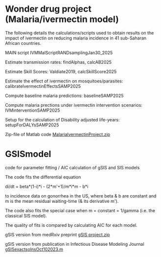 # Wonder drug project (Malaria/ivermectin model)
The following details the calculations/scripts used to obtain results on the impact of ivermectin on reducing malaria incidence in 41 sub-Saharan African countries. 

MAIN script IVMMalScriptRANDsamplingJan30_2025

Estimate transmission rates: findAlphas, calcAB2025

Estimate Skill Scores: Valdiate2019, calcSkillScore2025

Estimate the effect of ivermectin on mosquitoes/parasites: calibrateIvermectinEffectsSAMP2025

Compute baseline malaria predictions: baselineSAMP2025

Compute malaria prections under ivermectin intervention scenarios: IVMinterventionSAMP2025

Setup for the calculation of Disability adjusted life-years: setupForDALYsSAMP2025


Zip-file of Matlab code [MalariaIvermectinProject.zip](https://github.com/mathguypi314/GSISmodel/blob/main/MalariaIvermectinProject.zip)

# GSISmodel
code for parameter fitting / AIC calculation of gSIS and SIS models

The code fits the differential equation

di/dt = beta\*(1-i)\*i - (2\*m\'+1)/m\*i\*m - b\*i

to incidence data on gonorrhea in the US, where beta & b are constant and m is the mean residual waiting-time (& its derivative m').

The code also fits the special case when m = constant = 1/gamma (i.e. the classical SIS model).

The quality of fits is compared by calculating AIC for each model. 

gSIS version from medRxiv preprint
[gSIS project.zip](https://github.com/mathguypi314/GSISmodel/files/8800303/gSIS.project.zip)

gSIS version from publication in Infectious Disease Modeling Journal
[gSISexactsolnsOct102023.m](https://github.com/mathguypi314/GSISmodel/blob/main/gSISexactsolnsOct102023.m)

